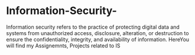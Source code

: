 # Information-Security-
Information security refers to the practice of protecting digital data and systems from unauthorized access, disclosure, alteration, or destruction to ensure the confidentiality, integrity, and availability of information. HereYou will find my Assignemnts, Projects related to IS
